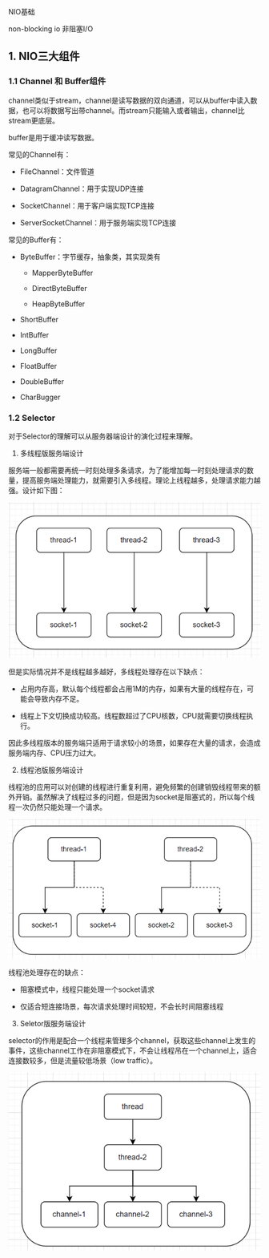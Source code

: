 NIO基础

non-blocking io 非阻塞I/O

## 1. NIO三大组件

### 1.1 Channel 和 Buffer组件

channel类似于stream，channel是读写数据的双向通道，可以从buffer中读入数据，也可以将数据写出带channel。而stream只能输入或者输出，channel比stream更底层。

buffer是用于缓冲读写数据。

常见的Channel有：

- FileChannel：文件管道

- DatagramChannel：用于实现UDP连接

- SocketChannel：用于客户端实现TCP连接

- ServerSocketChannel：用于服务端实现TCP连接

常见的Buffer有：

- ByteBuffer：字节缓存，抽象类，其实现类有
  
  - MapperByteBuffer
  
  - DirectByteBuffer
  
  - HeapByteBuffer

- ShortBuffer

- IntBuffer

- LongBuffer

- FloatBuffer

- DoubleBuffer

- CharBugger

### 1.2 Selector

对于Selector的理解可以从服务器端设计的演化过程来理解。

1. 多线程版服务端设计

服务端一般都需要再统一时刻处理多条请求，为了能增加每一时刻处理请求的数量，提高服务端处理能力，就需要引入多线程。理论上线程越多，处理请求能力越强。设计如下图：

![多线程版服务端设计](../picture/netty/多线程服务端设计.png)

但是实际情况并不是线程越多越好，多线程处理存在以下缺点：

- 占用内存高，默认每个线程都会占用1M的内存，如果有大量的线程存在，可能会导致内存不足。

- 线程上下文切换成功较高。线程数超过了CPU核数，CPU就需要切换线程执行。

因此多线程版本的服务端只适用于请求较小的场景，如果存在大量的请求，会造成服务端内存、CPU压力过大。

2. 线程池版服务端设计

线程池的应用可以对创建的线程进行重复利用，避免频繁的创建销毁线程带来的额外开销。虽然解决了线程过多的问题，但是因为socket是阻塞式的，所以每个线程一次仍然只能处理一个请求。

![线程池版服务端设计](../picture/netty/线程池服务端设计.png)

线程池处理存在的缺点：

- 阻塞模式中，线程只能处理一个socket请求

- 仅适合短连接场景，每次请求处理时间较短，不会长时间阻塞线程
3. Seletor版服务端设计

selector的作用是配合一个线程来管理多个channel，获取这些channel上发生的事件，这些channel工作在非阻塞模式下，不会让线程吊在一个channel上，适合连接数较多，但是流量较低场景（low traffic）。

![selector服务端设计](../picture/netty/seletor服务端设计.png)
